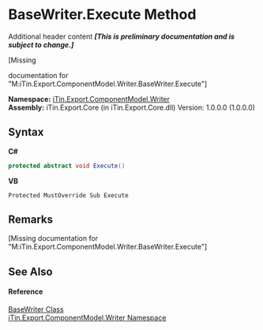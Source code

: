 # BaseWriter.Execute Method 
Additional header content _**\[This is preliminary documentation and is subject to change.\]**_

\[Missing <summary> documentation for "M:iTin.Export.ComponentModel.Writer.BaseWriter.Execute"\]

**Namespace:**&nbsp;<a href="37973b78-6b66-1218-9d7d-14680ab2aeda">iTin.Export.ComponentModel.Writer</a><br />**Assembly:**&nbsp;iTin.Export.Core (in iTin.Export.Core.dll) Version: 1.0.0.0 (1.0.0.0)

## Syntax

**C#**<br />
``` C#
protected abstract void Execute()
```

**VB**<br />
``` VB
Protected MustOverride Sub Execute
```


## Remarks
\[Missing <remarks> documentation for "M:iTin.Export.ComponentModel.Writer.BaseWriter.Execute"\]

## See Also


#### Reference
<a href="622c2a74-37fd-6371-50a4-4fb71f92c4b0">BaseWriter Class</a><br /><a href="37973b78-6b66-1218-9d7d-14680ab2aeda">iTin.Export.ComponentModel.Writer Namespace</a><br />